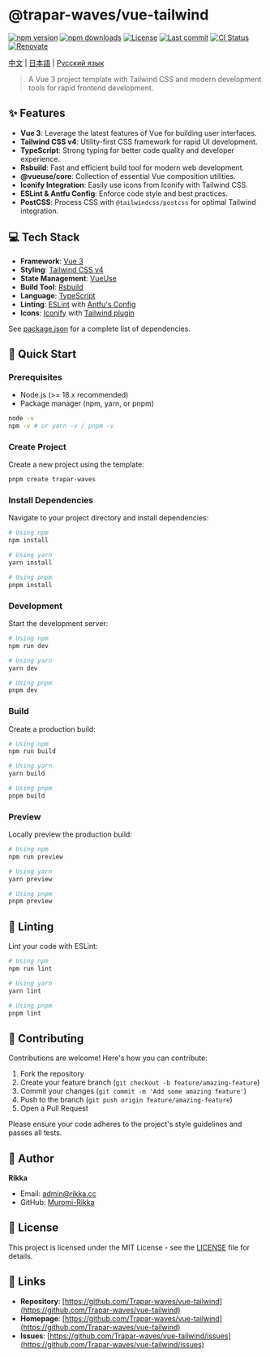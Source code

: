 # @trapar-waves/vue-tailwind

[![npm version](https://img.shields.io/npm/v/@trapar-waves/vue-tailwind)](https://www.npmjs.com/package/@trapar-waves/vue-tailwind)
[![npm downloads](https://img.shields.io/npm/dm/@trapar-waves/vue-tailwind)](https://www.npmjs.com/package/@trapar-waves/vue-tailwind)
[![License](https://img.shields.io/github/license/Trapar-waves/vue-tailwind)](https://github.com/Trapar-waves/vue-tailwind/blob/main/LICENSE)
[![Last commit](https://img.shields.io/github/last-commit/Trapar-waves/vue-tailwind)](https://github.com/Trapar-waves/vue-tailwind/commits/main)
[![CI Status](https://img.shields.io/github/actions/workflow/status/Trapar-waves/vue-tailwind/release.yml?label=CI)](https://github.com/Trapar-waves/vue-tailwind/actions/workflows/release.yml)
[![Renovate](https://img.shields.io/badge/renovate-enabled-blue)](https://renovatebot.com/)

[中文](/readme/README-CN.md) | [日本語](/readme/README-JP.md) | [Русский язык](/readme/README-RU.md)

> A Vue 3 project template with Tailwind CSS and modern development tools for rapid frontend development.

## ✨ Features

- **Vue 3**: Leverage the latest features of Vue for building user interfaces.
- **Tailwind CSS v4**: Utility-first CSS framework for rapid UI development.
- **TypeScript**: Strong typing for better code quality and developer experience.
- **Rsbuild**: Fast and efficient build tool for modern web development.
- **@vueuse/core**: Collection of essential Vue composition utilities.
- **Iconify Integration**: Easily use icons from Iconify with Tailwind CSS.
- **ESLint & Antfu Config**: Enforce code style and best practices.
- **PostCSS**: Process CSS with `@tailwindcss/postcss` for optimal Tailwind integration.

## 💻 Tech Stack

- **Framework**: [Vue 3](https://v3.vuejs.org/)
- **Styling**: [Tailwind CSS v4](https://tailwindcss.com/)
- **State Management**: [VueUse](https://vueuse.org/)
- **Build Tool**: [Rsbuild](https://rsbuild.dev/)
- **Language**: [TypeScript](https://www.typescriptlang.org/)
- **Linting**: [ESLint](https://eslint.org/) with [Antfu's Config](https://github.com/antfu/eslint-config)
- **Icons**: [Iconify](https://iconify.design/) with [Tailwind plugin](https://docs.iconify.design/)

See [package.json](./package.json) for a complete list of dependencies.

## 🚀 Quick Start

### Prerequisites

- Node.js (>= 18.x recommended)
- Package manager (npm, yarn, or pnpm)

```bash
node -v
npm -v # or yarn -v / pnpm -v
```

### Create Project

Create a new project using the template:

```bash
pnpm create trapar-waves
```

### Install Dependencies

Navigate to your project directory and install dependencies:

```bash
# Using npm
npm install

# Using yarn
yarn install

# Using pnpm
pnpm install
```

### Development

Start the development server:

```bash
# Using npm
npm run dev

# Using yarn
yarn dev

# Using pnpm
pnpm dev
```

### Build

Create a production build:

```bash
# Using npm
npm run build

# Using yarn
yarn build

# Using pnpm
pnpm build
```

### Preview

Locally preview the production build:

```bash
# Using npm
npm run preview

# Using yarn
yarn preview

# Using pnpm
pnpm preview
```

## 🧪 Linting

Lint your code with ESLint:

```bash
# Using npm
npm run lint

# Using yarn
yarn lint

# Using pnpm
pnpm lint
```

## 🤝 Contributing

Contributions are welcome! Here's how you can contribute:

1. Fork the repository
2. Create your feature branch (`git checkout -b feature/amazing-feature`)
3. Commit your changes (`git commit -m 'Add some amazing feature'`)
4. Push to the branch (`git push origin feature/amazing-feature`)
5. Open a Pull Request

Please ensure your code adheres to the project's style guidelines and passes all tests.

## 👤 Author

**Rikka**

- Email: [admin@rikka.cc](mailto:admin@rikka.cc)
- GitHub: [Muromi-Rikka](https://github.com/Muromi-Rikka)

## 📄 License

This project is licensed under the MIT License - see the [LICENSE](./LICENSE) file for details.

## 🔗 Links

- **Repository**: [https://github.com/Trapar-waves/vue-tailwind](https://github.com/Trapar-waves/vue-tailwind)
- **Homepage**: [https://github.com/Trapar-waves/vue-tailwind](https://github.com/Trapar-waves/vue-tailwind)
- **Issues**: [https://github.com/Trapar-waves/vue-tailwind/issues](https://github.com/Trapar-waves/vue-tailwind/issues)
